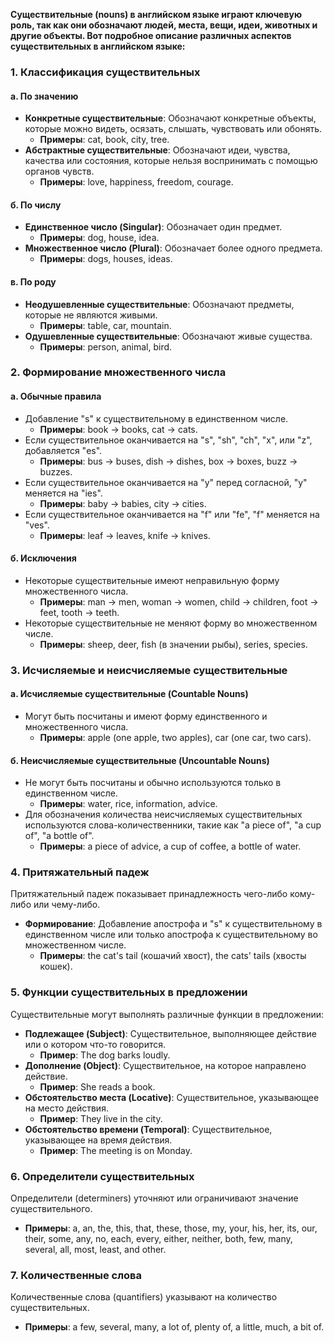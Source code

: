 **Существительные (nouns) в английском языке играют ключевую роль, так как они обозначают людей, места, вещи, идеи, животных и другие объекты. Вот подробное описание различных аспектов существительных в английском языке:**

### 1. **Классификация существительных**

#### а. **По значению**
   - **Конкретные существительные**: Обозначают конкретные объекты, которые можно видеть, осязать, слышать, чувствовать или обонять.
     - **Примеры**: cat, book, city, tree.
   - **Абстрактные существительные**: Обозначают идеи, чувства, качества или состояния, которые нельзя воспринимать с помощью органов чувств.
     - **Примеры**: love, happiness, freedom, courage.

#### б. **По числу**
   - **Единственное число (Singular)**: Обозначает один предмет.
     - **Примеры**: dog, house, idea.
   - **Множественное число (Plural)**: Обозначает более одного предмета.
     - **Примеры**: dogs, houses, ideas.

#### в. **По роду**
   - **Неодушевленные существительные**: Обозначают предметы, которые не являются живыми.
     - **Примеры**: table, car, mountain.
   - **Одушевленные существительные**: Обозначают живые существа.
     - **Примеры**: person, animal, bird.

### 2. **Формирование множественного числа**

#### а. **Обычные правила**
   - Добавление "s" к существительному в единственном числе.
     - **Примеры**: book → books, cat → cats.
   - Если существительное оканчивается на "s", "sh", "ch", "x", или "z", добавляется "es".
     - **Примеры**: bus → buses, dish → dishes, box → boxes, buzz → buzzes.
   - Если существительное оканчивается на "y" перед согласной, "y" меняется на "ies".
     - **Примеры**: baby → babies, city → cities.
   - Если существительное оканчивается на "f" или "fe", "f" меняется на "ves".
     - **Примеры**: leaf → leaves, knife → knives.

#### б. **Исключения**
   - Некоторые существительные имеют неправильную форму множественного числа.
     - **Примеры**: man → men, woman → women, child → children, foot → feet, tooth → teeth.
   - Некоторые существительные не меняют форму во множественном числе.
     - **Примеры**: sheep, deer, fish (в значении рыбы), series, species.

### 3. **Исчисляемые и неисчисляемые существительные**

#### а. **Исчисляемые существительные (Countable Nouns)**
   - Могут быть посчитаны и имеют форму единственного и множественного числа.
     - **Примеры**: apple (one apple, two apples), car (one car, two cars).

#### б. **Неисчисляемые существительные (Uncountable Nouns)**
   - Не могут быть посчитаны и обычно используются только в единственном числе.
     - **Примеры**: water, rice, information, advice.
   - Для обозначения количества неисчисляемых существительных используются слова-количественники, такие как "a piece of", "a cup of", "a bottle of".
     - **Примеры**: a piece of advice, a cup of coffee, a bottle of water.

### 4. **Притяжательный падеж**

Притяжательный падеж показывает принадлежность чего-либо кому-либо или чему-либо.
   - **Формирование**: Добавление апострофа и "s" к существительному в единственном числе или только апострофа к существительному во множественном числе.
     - **Примеры**: the cat's tail (кошачий хвост), the cats' tails (хвосты кошек).

### 5. **Функции существительных в предложении**

Существительные могут выполнять различные функции в предложении:
   - **Подлежащее (Subject)**: Существительное, выполняющее действие или о котором что-то говорится.
     - **Пример**: The dog barks loudly.
   - **Дополнение (Object)**: Существительное, на которое направлено действие.
     - **Пример**: She reads a book.
   - **Обстоятельство места (Locative)**: Существительное, указывающее на место действия.
     - **Пример**: They live in the city.
   - **Обстоятельство времени (Temporal)**: Существительное, указывающее на время действия.
     - **Пример**: The meeting is on Monday.

### 6. **Определители существительных**

Определители (determiners) уточняют или ограничивают значение существительного.
   - **Примеры**: a, an, the, this, that, these, those, my, your, his, her, its, our, their, some, any, no, each, every, either, neither, both, few, many, several, all, most, least, and other.

### 7. **Количественные слова**

Количественные слова (quantifiers) указывают на количество существительных.
   - **Примеры**: a few, several, many, a lot of, plenty of, a little, much, a bit of.